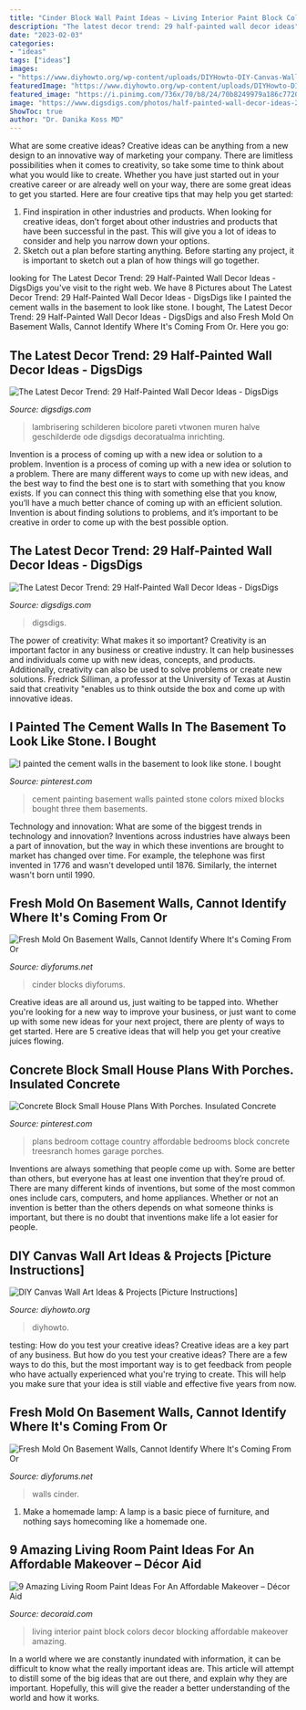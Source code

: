 ```yaml
---
title: "Cinder Block Wall Paint Ideas ~ Living Interior Paint Block Colors Decor Blocking Affordable Makeover Amazing"
description: "The latest decor trend: 29 half-painted wall decor ideas"
date: "2023-02-03"
categories:
- "ideas"
tags: ["ideas"]
images:
- "https://www.diyhowto.org/wp-content/uploads/DIYHowto-DIY-Canvas-Wall-Art-Ideas-Tutorials-Picture-Instructions-05.jpg"
featuredImage: "https://www.diyhowto.org/wp-content/uploads/DIYHowto-DIY-Canvas-Wall-Art-Ideas-Tutorials-Picture-Instructions-05.jpg"
featured_image: "https://i.pinimg.com/736x/70/b8/24/70b8249979a186c7720af19c07fb761f.jpg"
image: "https://www.digsdigs.com/photos/half-painted-wall-decor-ideas-26-554x738.jpg"
ShowToc: true
author: "Dr. Danika Koss MD"
---
```



What are some creative ideas?
Creative ideas can be anything from a new design to an innovative way of marketing your company. There are limitless possibilities when it comes to creativity, so take some time to think about what you would like to create. Whether you have just started out in your creative career or are already well on your way, there are some great ideas to get you started. Here are four creative tips that may help you get started: 
1. Find inspiration in other industries and products. When looking for creative ideas, don’t forget about other industries and products that have been successful in the past. This will give you a lot of ideas to consider and help you narrow down your options. 
2. Sketch out a plan before starting anything. Before starting any project, it is important to sketch out a plan of how things will go together.

	

		
looking for The Latest Decor Trend: 29 Half-Painted Wall Decor Ideas - DigsDigs you've visit to the right web. We have 8 Pictures about The Latest Decor Trend: 29 Half-Painted Wall Decor Ideas - DigsDigs like I painted the cement walls in the basement to look like stone. I bought, The Latest Decor Trend: 29 Half-Painted Wall Decor Ideas - DigsDigs and also Fresh Mold On Basement Walls, Cannot Identify Where It&#039;s Coming From Or. Here you go:
		
    
## The Latest Decor Trend: 29 Half-Painted Wall Decor Ideas - DigsDigs

<img loading=lazy src="https://www.digsdigs.com/photos/half-painted-wall-decor-ideas-26-554x738.jpg" onerror="this.onerror=null;this.src='https://tse3.mm.bing.net/th?id=OIP.OiVRFKOpZRvpdiLzh1iwHAHaJ3&amp;pid=15.1';" alt="The Latest Decor Trend: 29 Half-Painted Wall Decor Ideas - DigsDigs">

_Source: digsdigs.com_

>lambrisering schilderen bicolore pareti vtwonen muren halve geschilderde ode digsdigs decoratualma inrichting. 

	

Invention is a process of coming up with a new idea or solution to a problem.
Invention is a process of coming up with a new idea or solution to a problem. There are many different ways to come up with new ideas, and the best way to find the best one is to start with something that you know exists. If you can connect this thing with something else that you know, you’ll have a much better chance of coming up with an efficient solution. Invention is about finding solutions to problems, and it’s important to be creative in order to come up with the best possible option.

    
## The Latest Decor Trend: 29 Half-Painted Wall Decor Ideas - DigsDigs

<img loading=lazy src="https://www.digsdigs.com/photos/half-painted-wall-decor-ideas-10.jpg" onerror="this.onerror=null;this.src='https://tse2.mm.bing.net/th?id=OIP.mr83MT9RSPbpt79A9Lnl9wHaLH&amp;pid=15.1';" alt="The Latest Decor Trend: 29 Half-Painted Wall Decor Ideas - DigsDigs">

_Source: digsdigs.com_

>digsdigs. 

	

The power of creativity: What makes it so important?
Creativity is an important factor in any business or creative industry. It can help businesses and individuals come up with new ideas, concepts, and products. Additionally, creativity can also be used to solve problems or create new solutions. Fredrick Silliman, a professor at the University of Texas at Austin said that creativity "enables us to think outside the box and come up with innovative ideas.

    
## I Painted The Cement Walls In The Basement To Look Like Stone. I Bought

<img loading=lazy src="https://i.pinimg.com/736x/74/c1/cd/74c1cd735b72b2c8ae75e4ff078ee4eb.jpg" onerror="this.onerror=null;this.src='https://tse1.mm.bing.net/th?id=OIP.2uxttEz9zaucv2T3uTSN-gHaFj&amp;pid=15.1';" alt="I painted the cement walls in the basement to look like stone. I bought">

_Source: pinterest.com_

>cement painting basement walls painted stone colors mixed blocks bought three them basements. 

	

Technology and innovation: What are some of the biggest trends in technology and innovation?
Inventions across industries have always been a part of innovation, but the way in which these inventions are brought to market has changed over time. For example, the telephone was first invented in 1776 and wasn't developed until 1876. Similarly, the internet wasn't born until 1990.

    
## Fresh Mold On Basement Walls, Cannot Identify Where It&#039;s Coming From Or

<img loading=lazy src="https://decg5lu73tfmh.cloudfront.net/diyforums.net/images/fbfiles/images/625w/IMG_6671_v_1517440038.JPG" onerror="this.onerror=null;this.src='https://tse4.mm.bing.net/th?id=OIP.HBohMa6sXNQi4fWV5A2gaQHaJ3&amp;pid=15.1';" alt="Fresh Mold On Basement Walls, Cannot Identify Where It&#039;s Coming From Or">

_Source: diyforums.net_

>cinder blocks diyforums. 

	

Creative ideas are all around us, just waiting to be tapped into. Whether you're looking for a new way to improve your business, or just want to come up with some new ideas for your next project, there are plenty of ways to get started. Here are 5 creative ideas that will help you get your creative juices flowing.

    
## Concrete Block Small House Plans With Porches. Insulated Concrete

<img loading=lazy src="https://i.pinimg.com/736x/70/b8/24/70b8249979a186c7720af19c07fb761f.jpg" onerror="this.onerror=null;this.src='https://tse4.mm.bing.net/th?id=OIP.G2mzmUKkFSjTMqhBey61fAHaFj&amp;pid=15.1';" alt="Concrete Block Small House Plans With Porches. Insulated Concrete">

_Source: pinterest.com_

>plans bedroom cottage country affordable bedrooms block concrete treesranch homes garage porches. 

	

Inventions are always something that people come up with. Some are better than others, but everyone has at least one invention that they’re proud of. There are many different kinds of inventions, but some of the most common ones include cars, computers, and home appliances. Whether or not an invention is better than the others depends on what someone thinks is important, but there is no doubt that inventions make life a lot easier for people.

    
## DIY Canvas Wall Art Ideas &amp; Projects [Picture Instructions]

<img loading=lazy src="https://www.diyhowto.org/wp-content/uploads/DIYHowto-DIY-Canvas-Wall-Art-Ideas-Tutorials-Picture-Instructions-05.jpg" onerror="this.onerror=null;this.src='https://tse2.mm.bing.net/th?id=OIP.xRSgNDY9yslffc4l9vYVgQHaPl&amp;pid=15.1';" alt="DIY Canvas Wall Art Ideas &amp; Projects [Picture Instructions]">

_Source: diyhowto.org_

>diyhowto. 

	

testing: How do you test your creative ideas?
Creative ideas are a key part of any business. But how do you test your creative ideas? There are a few ways to do this, but the most important way is to get feedback from people who have actually experienced what you're trying to create. This will help you make sure that your idea is still viable and effective five years from now.

    
## Fresh Mold On Basement Walls, Cannot Identify Where It&#039;s Coming From Or

<img loading=lazy src="https://decg5lu73tfmh.cloudfront.net/diyforums.net/images/fbfiles/images/xIMG_6671_v_1440610203.JPG.pagespeed.ic.rgHyDuborh.jpg" onerror="this.onerror=null;this.src='https://tse2.mm.bing.net/th?id=OIP.rgHyDuborh2kg7rlfOmwTQHaJ4&amp;pid=15.1';" alt="Fresh Mold On Basement Walls, Cannot Identify Where It&#039;s Coming From Or">

_Source: diyforums.net_

>walls cinder. 

	

1. Make a homemade lamp: A lamp is a basic piece of furniture, and nothing says homecoming like a homemade one.

    
## 9 Amazing Living Room Paint Ideas For An Affordable Makeover – Décor Aid

<img loading=lazy src="https://www.decoraid.com/wp-content/uploads/2018/07/color-block-living-room-paints-ideas-guide.jpg" onerror="this.onerror=null;this.src='https://tse2.mm.bing.net/th?id=OIP.XK_pIX72gwBVl62IL8_5DQHaE7&amp;pid=15.1';" alt="9 Amazing Living Room Paint Ideas For An Affordable Makeover – Décor Aid">

_Source: decoraid.com_

>living interior paint block colors decor blocking affordable makeover amazing. 

	

In a world where we are constantly inundated with information, it can be difficult to know what the really important ideas are. This article will attempt to distill some of the big ideas that are out there, and explain why they are important. Hopefully, this will give the reader a better understanding of the world and how it works.


